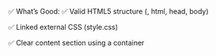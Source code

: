 ✅ What’s Good:
✅ Valid HTML5 structure (<!DOCTYPE html>, html, head, body)

✅ Linked external CSS (style.css)

✅ Clear content section using a container

